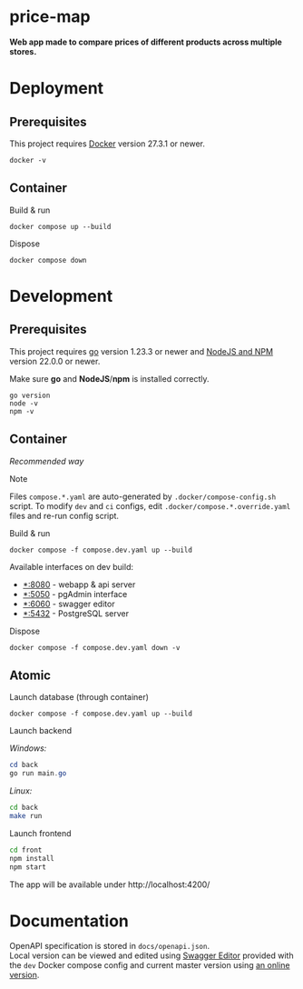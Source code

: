 # price-map

**Web app made to compare prices of different products across multiple stores.**  

# Deployment

## Prerequisites

This project requires [Docker](https://docs.docker.com/engine/install/) version 27.3.1 or newer.  

```
docker -v
```

## Container

Build & run  
```
docker compose up --build
```

Dispose
```
docker compose down
```

# Development

## Prerequisites

This project requires [go](https://go.dev/doc/install) version 1.23.3 or newer and [NodeJS and NPM](https://nodejs.org/en) version 22.0.0 or newer.  

Make sure **go** and **NodeJS**/**npm** is installed correctly.  

```
go version
node -v
npm -v
```

## Container
*Recommended way*

> [!NOTE]  
> Files `compose.*.yaml` are auto-generated by `.docker/compose-config.sh` script. To modify `dev` and `ci` configs, edit `.docker/compose.*.override.yaml` files and re-run config script.

Build & run  
```
docker compose -f compose.dev.yaml up --build
```

Available interfaces on dev build:  
- [*:8080](http://localhost:8080/) - webapp & api server  
- [*:5050](http://localhost:5050/) - pgAdmin interface  
- [*:6060](http://localhost:6060/) - swagger editor  
- [*:5432](http://localhost:5050/) - PostgreSQL server  

Dispose
```
docker compose -f compose.dev.yaml down -v
```

## Atomic

Launch database (through container)  
```
docker compose -f compose.dev.yaml up --build
```

Launch backend  

*Windows:*
```powershell
cd back
go run main.go
```

*Linux:*
```bash
cd back
make run
```

Launch frontend  

```bash
cd front
npm install
npm start
```

The app will be available under http://localhost:4200/  

# Documentation

OpenAPI specification is stored in `docs/openapi.json`.  
Local version can be viewed and edited using [Swagger Editor](https://github.com/swagger-api/swagger-editor) provided with the `dev` Docker compose config and current master version using [an online version](https://editor.swagger.io/?url=https://raw.githubusercontent.com/vaexey/sut-se-price-map/refs/heads/master/docs/openapi.json).